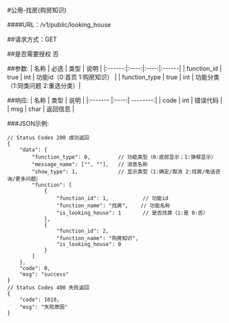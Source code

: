 #公用-找房(购房知识)

####URL：/v1/public/looking_house

##请求方式：GET

##是否需要授权
否

##参数:
| 名称 | 必选 | 类型 | 说明 |
|:------:|:----:|:----:|:------|
| function_id | true | int | 功能id（0:首页 1:购房知识） |
| function_type | true | int | 功能分类（1:同类问题 2:重选分类）|

##响应:
| 名称  | 类型  | 说明 |
|:------- |:----:| --------:|
| code    | int  |  错误代码 |
| msg     | char |  返回信息 |

###JSON示例:
```
// Status Codes 200 成功返回
{
    "data": {
        "function_type": 0,         // 功能类型（0:底部显示；1:弹框显示）
        "message_name": ["", ""],   // 消息名称
        "show_type": 1,             // 显示类型（1:确定/取消 2:找房/电话咨询/更多问题）
        "function": [
            {
                "function_id": 1,           // 功能id
                "function_name": "找房",    // 功能名称
                "is_looking_house": 1       // 是否找房（1:是 0:否）
            },
            {
                "function_id": 2,
                "function_name": "购房知识",
                "is_looking_house": 0
            }
        ]
    },
    "code": 0,
    "msg": "success"
}
// Status Codes 400 失败返回
{
    "code": 1010,
    "msg": "失败原因"
}
```